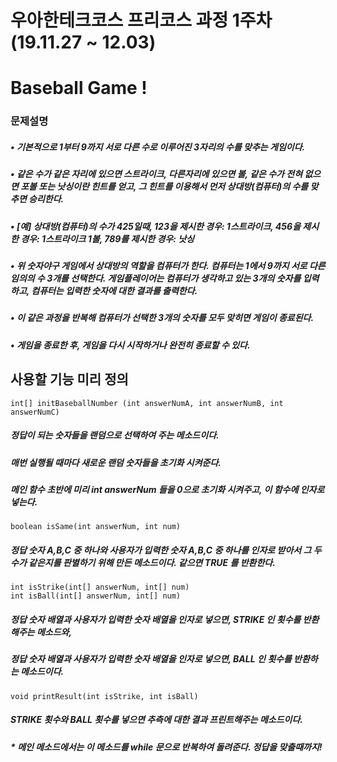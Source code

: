 # 우아한테크코스 프리코스 과정 1주차 (19.11.27 ~ 12.03)
  # Baseball Game !
  ### 문제설명
  ##### • 기본적으로 1부터 9까지 서로 다른 수로 이루어진 3자리의 수를 맞추는 게임이다.
  ##### • 같은 수가 같은 자리에 있으면 스트라이크, 다른자리에 있으면 볼, 같은 수가 전혀 없으면 포볼 또는 낫싱이란 힌트를 얻고, 그 힌트를 이용해서 먼저 상대방(컴퓨터)의 수를 맞추면 승리한다.
  ##### • [예] 상대방(컴퓨터)의 수가 425일때, 123을 제시한 경우: 1스트라이크, 456을 제시한 경우: 1스트라이크 1볼, 789를 제시한 경우: 낫싱
  ##### • 위 숫자야구 게임에서 상대방의 역할을 컴퓨터가 한다. 컴퓨터는 1에서 9까지 서로 다른 임의의 수 3개를 선택한다. 게임플레이어는 컴퓨터가 생각하고 있는 3개의 숫자를 입력하고, 컴퓨터는 입력한 숫자에 대한 결과를 출력한다.
  ##### • 이 같은 과정을 반복해 컴퓨터가 선택한 3개의 숫자를 모두 맞히면 게임이 종료된다.
  ##### • 게임을 종료한 후, 게임을 다시 시작하거나 완전히 종료할 수 있다.  
  
## 사용할 기능 미리 정의

```
int[] initBaseballNumber (int answerNumA, int answerNumB, int answerNumC)
```
##### 정답이 되는 숫자들을 랜덤으로 선택하여 주는 메소드이다.
##### 매번 실행될 때마다 새로운 랜덤 숫자들을 초기화 시켜준다.
##### 메인 함수 초반에 미리 int answerNum 들을 0으로 초기화 시켜주고, 이 함수에 인자로 넣는다.

```
boolean isSame(int answerNum, int num)
```
##### 정답 숫자 A,B,C 중 하나와 사용자가 입력한 숫자 A,B,C 중 하나를 인자로 받아서 그 두 수가 같은지를 판별하기 위해 만든 메소드이다. 같으면 TRUE 를 반환한다.
```
int isStrike(int[] answerNum, int[] num)
int isBall(int[] answerNum, int[] num)
```
##### 정답 숫자 배열과 사용자가 입력한 숫자 배열을 인자로 넣으면, STRIKE 인 횟수를 반환해주는 메소드와,
##### 정답 숫자 배열과 사용자가 입력한 숫자 배열을 인자로 넣으면, BALL 인 횟수를 반환하는 메소드이다.


```
void printResult(int isStrike, int isBall)
```
##### STRIKE 횟수와 BALL 횟수를 넣으면 추측에 대한 결과 프린트해주는 메소드이다.
##### * 메인 메소드에서는 이 메소드를 while 문으로 반복하여 돌려준다. 정답을 맞출때까지!